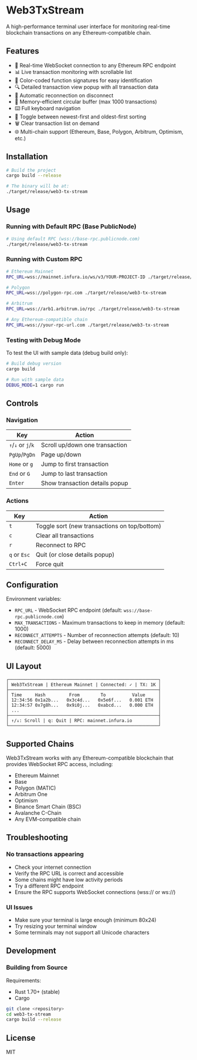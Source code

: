# Web3TxStream

A high-performance terminal user interface for monitoring real-time blockchain transactions on any Ethereum-compatible chain.

## Features

- 📡 Real-time WebSocket connection to any Ethereum RPC endpoint
- 📊 Live transaction monitoring with scrollable list
- 🎨 Color-coded function signatures for easy identification
- 🔍 Detailed transaction view popup with all transaction data
- 🔄 Automatic reconnection on disconnect
- 💾 Memory-efficient circular buffer (max 1000 transactions)
- ⌨️ Full keyboard navigation
- 🔀 Toggle between newest-first and oldest-first sorting
- 🗑️ Clear transaction list on demand
- 🌐 Multi-chain support (Ethereum, Base, Polygon, Arbitrum, Optimism, etc.)

## Installation

```bash
# Build the project
cargo build --release

# The binary will be at:
./target/release/web3-tx-stream
```

## Usage

### Running with Default RPC (Base PublicNode)

```bash
# Using default RPC (wss://base-rpc.publicnode.com)
./target/release/web3-tx-stream
```

### Running with Custom RPC

```bash
# Ethereum Mainnet
RPC_URL=wss://mainnet.infura.io/ws/v3/YOUR-PROJECT-ID ./target/release/web3-tx-stream

# Polygon
RPC_URL=wss://polygon-rpc.com ./target/release/web3-tx-stream

# Arbitrum
RPC_URL=wss://arb1.arbitrum.io/rpc ./target/release/web3-tx-stream

# Any Ethereum-compatible chain
RPC_URL=wss://your-rpc-url.com ./target/release/web3-tx-stream
```

### Testing with Debug Mode

To test the UI with sample data (debug build only):

```bash
# Build debug version
cargo build

# Run with sample data
DEBUG_MODE=1 cargo run
```

## Controls

### Navigation
| Key | Action |
|-----|--------|
| `↑`/`↓` or `j`/`k` | Scroll up/down one transaction |
| `PgUp`/`PgDn` | Page up/down |
| `Home` or `g` | Jump to first transaction |
| `End` or `G` | Jump to last transaction |
| `Enter` | Show transaction details popup |

### Actions
| Key | Action |
|-----|--------|
| `t` | Toggle sort (new transactions on top/bottom) |
| `c` | Clear all transactions |
| `r` | Reconnect to RPC |
| `q` or `Esc` | Quit (or close details popup) |
| `Ctrl+C` | Force quit |

## Configuration

Environment variables:

- `RPC_URL` - WebSocket RPC endpoint (default: `wss://base-rpc.publicnode.com`)
- `MAX_TRANSACTIONS` - Maximum transactions to keep in memory (default: 1000)
- `RECONNECT_ATTEMPTS` - Number of reconnection attempts (default: 10)
- `RECONNECT_DELAY_MS` - Delay between reconnection attempts in ms (default: 5000)

## UI Layout

```
┌─────────────────────────────────────────────────────────┐
│ Web3TxStream | Ethereum Mainnet | Connected: ✓ | TX: 1K │
├─────────────────────────────────────────────────────────┤
│ Time     Hash         From        To          Value     │
│ 12:34:56 0x1a2b...   0x3c4d...   0x5e6f...   0.001 ETH  │
│ 12:34:57 0x7g8h...   0x9i0j...   0xabcd...   0.000 ETH  │
│ ...                                                     │
├─────────────────────────────────────────────────────────┤
│ ↑/↓: Scroll | q: Quit | RPC: mainnet.infura.io          │
└─────────────────────────────────────────────────────────┘
```

## Supported Chains

Web3TxStream works with any Ethereum-compatible blockchain that provides WebSocket RPC access, including:

- Ethereum Mainnet
- Base
- Polygon (MATIC)
- Arbitrum One
- Optimism
- Binance Smart Chain (BSC)
- Avalanche C-Chain
- Any EVM-compatible chain

## Troubleshooting

### No transactions appearing
- Check your internet connection
- Verify the RPC URL is correct and accessible
- Some chains might have low activity periods
- Try a different RPC endpoint
- Ensure the RPC supports WebSocket connections (wss:// or ws://)

### UI Issues
- Make sure your terminal is large enough (minimum 80x24)
- Try resizing your terminal window
- Some terminals may not support all Unicode characters

## Development

### Building from Source

Requirements:
- Rust 1.70+ (stable)
- Cargo

```bash
git clone <repository>
cd web3-tx-stream
cargo build --release
```

## License

MIT